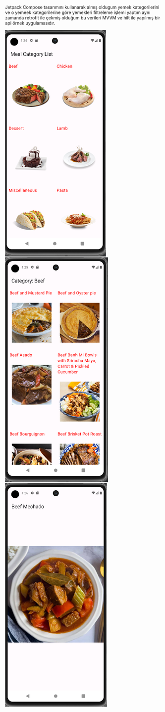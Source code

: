 Jetpack Compose tasarımını kullanarak almış oldugum yemek kategorilerini ve o yemeek kategorilerine göre yemekleri filtreleme işlemi yaptım aynı zamanda retrofit ile çekmiş olduğum bu verileri MVVM ve hilt ile yapılmış bir api örnek uygulamasıdır.

![image alt](https://github.com/dumanYusuf/GitAppMealApi/blob/master/grh1.png?raw=true)
![image alt](https://github.com/dumanYusuf/GitAppMealApi/blob/master/grh2.png?raw=true)
![image alt](https://github.com/dumanYusuf/GitAppMealApi/blob/master/grh3.png?raw=true)



